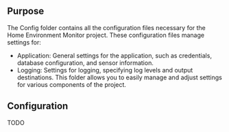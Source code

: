 ## Purpose

The Config folder contains all the configuration files necessary for the Home Environment Monitor project. These configuration files manage settings for:

* Application: General settings for the application, such as credentials, database configuration, and sensor information.
* Logging: Settings for logging, specifying log levels and output destinations.
This folder allows you to easily manage and adjust settings for various components of the project.

## Configuration

TODO
